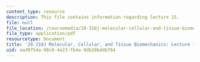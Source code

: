 ```yaml
---
content_type: resource
description: This file contains information regarding lecture 15.
file: null
file_location: /coursemedia/20-310j-molecular-cellular-and-tissue-biomechanics-spring-2015/aad9754a98c84e23fb4a9db28bddb764_MIT20_310JS15_Lecture15.pdf
file_type: application/pdf
resourcetype: Document
title: '20.310J Molecular, Cellular, and Tissue Biomechanics: Lecture 15'
uid: aad9754a-98c8-4e23-fb4a-9db28bddb764
---
```

